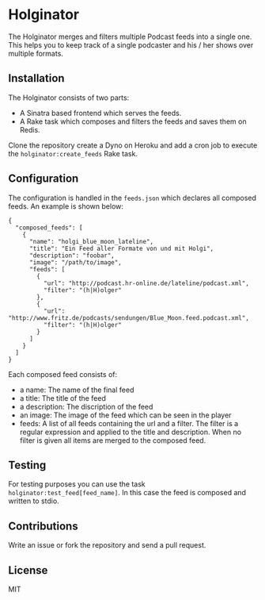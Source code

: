 # Holginator
The Holginator merges and filters multiple Podcast feeds into a single one. This helps you to keep track of a single podcaster and his / her shows over multiple formats. 

## Installation
The Holginator consists of two parts: 
* A Sinatra based frontend which serves the feeds.
* A Rake task which composes and filters the feeds and saves them on Redis.

Clone the repository create a Dyno on Heroku and add a cron job to execute the `holginator:create_feeds` Rake task. 

## Configuration
The configuration is handled in the `feeds.json` which declares all composed feeds. An example is shown below:   

    {
      "composed_feeds": [
        {
          "name": "holgi_blue_moon_lateline",
          "title": "Ein Feed aller Formate von und mit Holgi", 
          "description": "foobar",
          "image": "/path/to/image",
          "feeds": [
            {
              "url": "http://podcast.hr-online.de/lateline/podcast.xml",
              "filter": "(h|H)olger"
            }, 
            {
              "url": "http://www.fritz.de/podcasts/sendungen/Blue_Moon.feed.podcast.xml",
              "filter": "(h|H)olger"
            }
          ]
        }
      ]
    }

Each composed feed consists of: 

* a name: The name of the final feed
* a title: The title of the feed
* a description: The discription of the feed
* an image: The image of the feed which can be seen in the player
* feeds: A list of all feeds containing the url and a filter. The filter is a regular expression and applied to the title and description. When no filter is given all items are merged to the composed feed.

## Testing 
For testing purposes you can use the task `holginator:test_feed[feed_name]`. In this case the feed is composed and written to stdio.

## Contributions
Write an issue or fork the repository and send a pull request. 

## License
MIT 